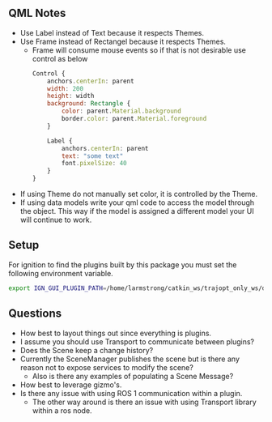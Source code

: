 ## QML Notes
* Use Label instead of Text because it respects Themes.
* Use Frame instead of Rectangel because it respects Themes.
  * Frame will consume mouse events so if that is not desirable use control as below
    ``` qml
    Control {
        anchors.centerIn: parent
        width: 200
        height: width
        background: Rectangle {
            color: parent.Material.background
            border.color: parent.Material.foreground
        }

        Label {
            anchors.centerIn: parent
            text: "some text"
            font.pixelSize: 40
        }
    }
    ```
* If using Theme do not manually set color, it is controlled by the Theme.
* If using data models write your qml code to access the model through the object. This way if the model is assigned a
  different model your UI will continue to work.

## Setup
For ignition to find the plugins built by this package you must set the following environment variable.

``` bash
export IGN_GUI_PLUGIN_PATH=/home/larmstrong/catkin_ws/trajopt_only_ws/devel/lib/
```

## Questions

* How best to layout things out since everything is plugins.
* I assume you should use Transport to communicate between plugins?
* Does the Scene keep a change history?
* Currently the SceneManager publishes the scene but is there any reason not to expose services to modify the scene?
  * Also is there any examples of populating a Scene Message?
* How best to leverage gizmo's.
* Is there any issue with using ROS 1 communication within a plugin.
  * The other way around is there an issue with using Transport library within a ros node.
